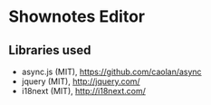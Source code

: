 # Shownotes Editor

## Libraries used

* async.js (MIT), https://github.com/caolan/async
* jquery (MIT), http://jquery.com/
* i18next (MIT), http://i18next.com/

